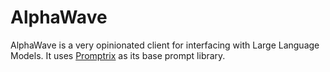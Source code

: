 # AlphaWave
AlphaWave is a very opinionated client for interfacing with Large Language Models. It uses [Promptrix](https://github.com/Stevenic/promptrix) as its base prompt library.
